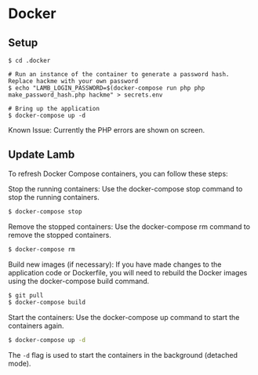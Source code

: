 # Docker

## Setup

```shell
$ cd .docker

# Run an instance of the container to generate a password hash. Replace hackme with your own password
$ echo "LAMB_LOGIN_PASSWORD=$(docker-compose run php php make_password_hash.php hackme" > secrets.env

# Bring up the application
$ docker-compose up -d
```

Known Issue: Currently the PHP errors are shown on screen.

## Update Lamb

To refresh Docker Compose containers, you can follow these steps:

Stop the running containers: Use the docker-compose stop command to stop the running containers.

```bash
$ docker-compose stop
```

Remove the stopped containers: Use the docker-compose rm command to remove the stopped containers.

```bash
$ docker-compose rm
```

Build new images (if necessary): If you have made changes to the application code or Dockerfile, you will need to
rebuild the Docker images using the docker-compose build command.

```bash
$ git pull
$ docker-compose build
```

Start the containers: Use the docker-compose up command to start the containers again.

```bash
$ docker-compose up -d
```

The `-d` flag is used to start the containers in the background (detached mode).
